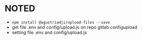 # NOTED
- `npm install @agustriadji/upload-files --save`
- get file .env and config/upload.js on repo gitlab configupload
- setting file .env and config/upload.js